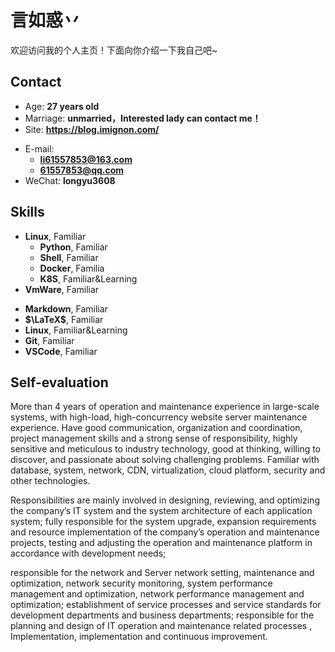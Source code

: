 # 言如惑丷

欢迎访问我的个人主页！下面向你介绍一下我自己吧\~


<!-- .slide -->

## Contact

- Age: **27 years old**
- Marriage: **unmarried，Interested lady can contact me！**
- Site: **<https://blog.imignon.com/>**

<!-- .slide vertical=true -->

- E-mail:
  - **[li61557853@163.com](mailto:li61557853@163.com)**
  - **[61557853@qq.com](mailto:61557853@qq.com)**
- WeChat: **longyu3608**

<!-- .slide -->

## Skills

<!-- .slide vertical=true -->

- **Linux**, Familiar
  - **Python**, Familiar
  - **Shell**, Familiar
  - **Docker**, Familia
  - **K8S**, Familiar&Learning
- **VmWare**, Familiar

<!-- .slide vertical=true -->

- **Markdown**, Familiar
- **$\LaTeX$**, Familiar
- **Linux**, Familiar&Learning
- **Git**, Familiar
- **VSCode**, Familiar
<!-- .slide -->

## Self-evaluation

<!-- .slide vertical=true -->
More than 4 years of operation and maintenance experience in large-scale systems, with high-load, high-concurrency website server maintenance experience. Have good communication, organization and coordination, project management skills and a strong sense of responsibility, highly sensitive and meticulous to industry technology, good at thinking, willing to discover, and passionate about solving challenging problems. Familiar with database, system, network, CDN, virtualization, cloud platform, security and other technologies.
<!-- .slide vertical=true -->
Responsibilities are mainly involved in designing, reviewing, and optimizing the company’s IT system and the system architecture of each application system; fully responsible for the system upgrade, expansion requirements and resource implementation of the company’s operation and maintenance projects, testing and adjusting the operation and maintenance platform in accordance with development needs; 
<!-- .slide vertical=true -->
responsible for the network and Server network setting, maintenance and optimization, network security monitoring, system performance management and optimization, network performance management and optimization; establishment of service processes and service standards for development departments and business departments; responsible for the planning and design of IT operation and maintenance related processes , Implementation, implementation and continuous improvement.
<!-- .slide -->

